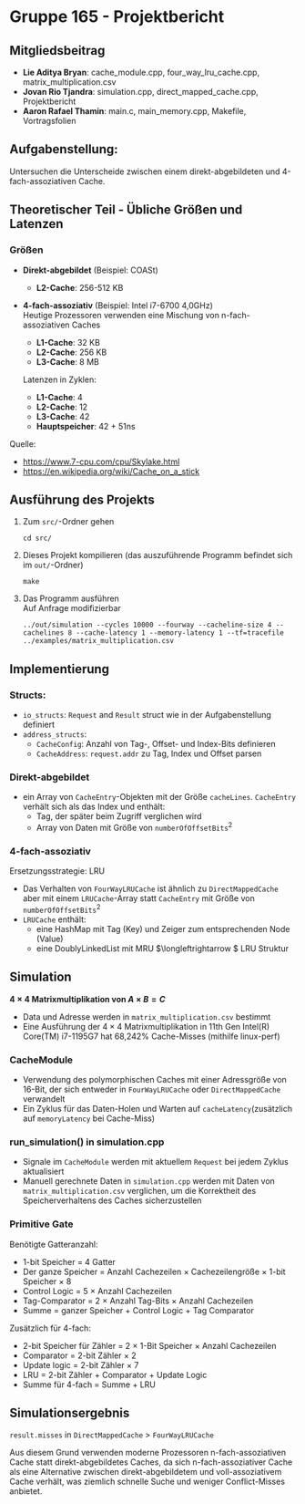 # Gruppe 165 - Projektbericht

## Mitgliedsbeitrag
- **Lie Aditya Bryan**: cache_module.cpp, four_way_lru_cache.cpp, matrix_multiplication.csv
- **Jovan Rio Tjandra**: simulation.cpp, direct_mapped_cache.cpp, Projektbericht
- **Aaron Rafael Thamin**: main.c, main_memory.cpp, Makefile, Vortragsfolien

## Aufgabenstellung:
Untersuchen die Unterscheide zwischen einem direkt-abgebildeten und 4-fach-assoziativen Cache.

## Theoretischer Teil - Übliche Größen und Latenzen

### Größen
- **Direkt-abgebildet** (Beispiel: COASt)
    - **L2-Cache**: 256-512 KB
- **4-fach-assoziativ** (Beispiel: Intel i7-6700 4,0GHz)<br>
Heutige Prozessoren verwenden eine Mischung von n-fach-assoziativen Caches
    - **L1-Cache**: 32 KB
    - **L2-Cache**: 256 KB
    - **L3-Cache**: 8 MB

    Latenzen in Zyklen:
    - **L1-Cache**: 4
    - **L2-Cache**: 12
    - **L3-Cache**: 42
    - **Hauptspeicher**: 42 + 51ns

Quelle: 
- https://www.7-cpu.com/cpu/Skylake.html
- https://en.wikipedia.org/wiki/Cache_on_a_stick

## Ausführung des Projekts
1. Zum `src/`-Ordner gehen
    ```
    cd src/
    ```
2. Dieses Projekt kompilieren (das auszuführende Programm befindet sich im `out/`-Ordner)
    ```
    make
    ```
3. Das Programm ausführen <br> Auf Anfrage modifizierbar
    ```
    ../out/simulation --cycles 10000 --fourway --cacheline-size 4 --cachelines 8 --cache-latency 1 --memory-latency 1 --tf=tracefile ../examples/matrix_multiplication.csv
    ```

## Implementierung

### Structs:
- `io_structs`: `Request` and `Result` struct wie in der Aufgabenstellung definiert
- `address_structs`:
    - `CacheConfig`: Anzahl von Tag-, Offset- und Index-Bits definieren
    - `CacheAddress`: `request.addr` zu Tag, Index und Offset parsen

### Direkt-abgebildet
- ein Array von `CacheEntry`-Objekten mit der Größe `cacheLines`. `CacheEntry` verhält sich als das Index und enthält: 
    - Tag, der später beim Zugriff verglichen wird
    - Array von Daten mit Größe von `numberOfOffsetBits`<sup>2</sup>


### 4-fach-assoziativ
Ersetzungsstrategie: LRU
- Das Verhalten von `FourWayLRUCache` ist ähnlich zu `DirectMappedCache` aber mit einem `LRUCache`-Array statt `CacheEntry` mit Größe von `numberOfOffsetBits`<sup>2</sup>
- `LRUCache` enthält:
    - eine HashMap mit Tag (Key) und Zeiger zum entsprechenden Node (Value)
    - eine DoublyLinkedList mit MRU $\longleftrightarrow $ LRU Struktur

## Simulation
**$4\times4$ Matrixmultiplikation von $A\times B=C$**
- Data und Adresse werden in `matrix_multiplication.csv` bestimmt
- Eine Ausführung der $4\times4$ Matrixmultiplikation in 11th Gen Intel(R) Core(TM) i7-1195G7 hat 68,242% Cache-Misses (mithilfe linux-perf)

### CacheModule
- Verwendung des polymorphischen Caches mit einer Adressgröße von 16-Bit, der sich entweder in `FourWayLRUCache` oder `DirectMappedCache` verwandelt
- Ein Zyklus für das Daten-Holen und Warten auf `cacheLatency`(zusätzlich auf `memoryLatency` bei Cache-Miss)

### run_simulation() in simulation.cpp
- Signale im `CacheModule` werden mit aktuellem `Request` bei jedem Zyklus aktualisiert<br>
- Manuell gerechnete Daten in `simulation.cpp` werden mit Daten von `matrix_multiplication.csv` verglichen, um die Korrektheit des Speicherverhaltens des Caches sicherzustellen

### Primitive Gate
Benötigte Gatteranzahl:
- 1-bit Speicher = 4 Gatter
- Der ganze Speicher = Anzahl Cachezeilen $\times$ Cachezeilengröße $\times$ 1-bit Speicher $\times$ 8 
- Control Logic = 5 $\times$ Anzahl Cachezeilen
- Tag-Comparator = 2 $\times$ Anzahl Tag-Bits $\times$ Anzahl Cachezeilen
- Summe = ganzer Speicher $+$ Control Logic $+$ Tag Comparator

Zusätzlich für 4-fach:
- 2-bit Speicher für Zähler =  2 $\times$ 1-Bit Speicher $\times$ Anzahl Cachezeilen
- Comparator = 2-bit Zähler $\times$ 2
- Update logic = 2-bit Zähler $\times$ 7
- LRU = 2-bit Zähler $+$ Comparator $+$ Update Logic 
- Summe für 4-fach = Summe $+$ LRU

## Simulationsergebnis
`result.misses` in `DirectMappedCache` > `FourWayLRUCache`

Aus diesem Grund verwenden moderne Prozessoren n-fach-assoziativen Cache statt direkt-abgebildetes Caches, da sich n-fach-assoziativer Cache als eine Alternative zwischen direkt-abgebildetem und voll-assoziativem Cache verhält, was ziemlich schnelle Suche und weniger Conflict-Misses anbietet.